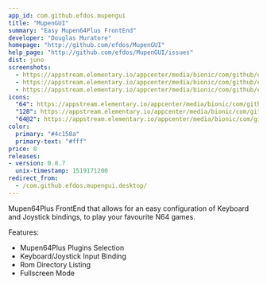 ```yaml
---
app_id: com.github.efdos.mupengui
title: "MupenGUI"
summary: "Easy Mupen64Plus FrontEnd"
developer: "Douglas Muratore"
homepage: "http://github.com/efdos/MupenGUI"
help_page: "http://github.com/efdos/MupenGUI/issues"
dist: juno
screenshots:
  - https://appstream.elementary.io/appcenter/media/bionic/com/github/efdos.mupengui/D13C00FC8675A56F1F24253B6F5EF240/screenshots/image-1_orig.png
  - https://appstream.elementary.io/appcenter/media/bionic/com/github/efdos.mupengui/D13C00FC8675A56F1F24253B6F5EF240/screenshots/image-2_orig.png
  - https://appstream.elementary.io/appcenter/media/bionic/com/github/efdos.mupengui/D13C00FC8675A56F1F24253B6F5EF240/screenshots/image-3_orig.png
icons:
  "64": https://appstream.elementary.io/appcenter/media/bionic/com/github/efdos.mupengui/D13C00FC8675A56F1F24253B6F5EF240/icons/64x64/com.github.efdos.mupengui_com.github.efdos.mupengui.png
  "128": https://appstream.elementary.io/appcenter/media/bionic/com/github/efdos.mupengui/D13C00FC8675A56F1F24253B6F5EF240/icons/128x128/com.github.efdos.mupengui_com.github.efdos.mupengui.png
  "64@2": https://appstream.elementary.io/appcenter/media/bionic/com/github/efdos.mupengui/D13C00FC8675A56F1F24253B6F5EF240/icons/64x64@2/com.github.efdos.mupengui_com.github.efdos.mupengui.png
color:
  primary: "#4c158a"
  primary-text: "#fff"
price: 0
releases:
- version: 0.8.7
  unix-timestamp: 1519171200
redirect_from:
  - /com.github.efdos.mupengui.desktop/
---
```


<p>Mupen64Plus FrontEnd that allows for an easy configuration of Keyboard and Joystick bindings, to play your favourite N64 games.</p>
<p>Features:</p>
<ul>
  <li>Mupen64Plus Plugins Selection</li>
  <li>Keyboard/Joystick Input Binding</li>
  <li>Rom Directory Listing</li>
  <li>Fullscreen Mode</li>
</ul>
